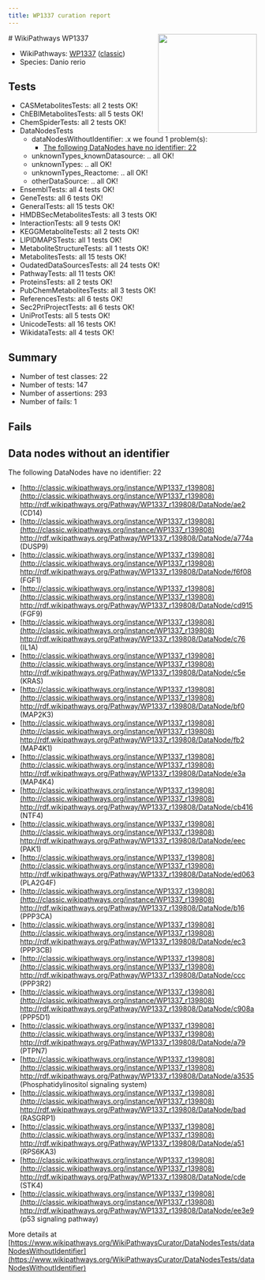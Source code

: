 ```yaml
---
title: WP1337 curation report
---
```


<img style="float: right; width: 200px" src="https://upload.wikimedia.org/wikipedia/commons/thumb/8/83/Wplogo_with_text_500.png/640px-Wplogo_with_text_500.png" />
# WikiPathways WP1337

* WikiPathways: [WP1337](https://wikipathways.org/pathways/WP1337) ([classic](https://classic.wikipathways.org/instance/WP1337))
* Species: Danio rerio
## Tests
* CASMetabolitesTests: all 2 tests OK!
* ChEBIMetabolitesTests: all 5 tests OK!
* ChemSpiderTests: all 2 tests OK!
* DataNodesTests
    * dataNodesWithoutIdentifier: .x we found 1 problem(s):
        * [The following DataNodes have no identifier: 22](#8792c4b1)
    * unknownTypes_knownDatasource: .. all OK!
    * unknownTypes: .. all OK!
    * unknownTypes_Reactome: .. all OK!
    * otherDataSource: .. all OK!
* EnsemblTests: all 4 tests OK!
* GeneTests: all 6 tests OK!
* GeneralTests: all 15 tests OK!
* HMDBSecMetabolitesTests: all 3 tests OK!
* InteractionTests: all 9 tests OK!
* KEGGMetaboliteTests: all 2 tests OK!
* LIPIDMAPSTests: all 1 tests OK!
* MetaboliteStructureTests: all 1 tests OK!
* MetabolitesTests: all 15 tests OK!
* OudatedDataSourcesTests: all 24 tests OK!
* PathwayTests: all 11 tests OK!
* ProteinsTests: all 2 tests OK!
* PubChemMetabolitesTests: all 3 tests OK!
* ReferencesTests: all 6 tests OK!
* Sec2PriProjectTests: all 6 tests OK!
* UniProtTests: all 5 tests OK!
* UnicodeTests: all 16 tests OK!
* WikidataTests: all 4 tests OK!


## Summary

* Number of test classes: 22
* Number of tests: 147
* Number of assertions: 293
* Number of fails: 1

## Fails

<a name="8792c4b1" />

## Data nodes without an identifier

The following DataNodes have no identifier: 22

* [http://classic.wikipathways.org/instance/WP1337_r139808](http://classic.wikipathways.org/instance/WP1337_r139808) http://rdf.wikipathways.org/Pathway/WP1337_r139808/DataNode/ae2 (CD14)
* [http://classic.wikipathways.org/instance/WP1337_r139808](http://classic.wikipathways.org/instance/WP1337_r139808) http://rdf.wikipathways.org/Pathway/WP1337_r139808/DataNode/a774a (DUSP9)
* [http://classic.wikipathways.org/instance/WP1337_r139808](http://classic.wikipathways.org/instance/WP1337_r139808) http://rdf.wikipathways.org/Pathway/WP1337_r139808/DataNode/f6f08 (FGF1)
* [http://classic.wikipathways.org/instance/WP1337_r139808](http://classic.wikipathways.org/instance/WP1337_r139808) http://rdf.wikipathways.org/Pathway/WP1337_r139808/DataNode/cd915 (FGF9)
* [http://classic.wikipathways.org/instance/WP1337_r139808](http://classic.wikipathways.org/instance/WP1337_r139808) http://rdf.wikipathways.org/Pathway/WP1337_r139808/DataNode/c76 (IL1A)
* [http://classic.wikipathways.org/instance/WP1337_r139808](http://classic.wikipathways.org/instance/WP1337_r139808) http://rdf.wikipathways.org/Pathway/WP1337_r139808/DataNode/c5e (KRAS)
* [http://classic.wikipathways.org/instance/WP1337_r139808](http://classic.wikipathways.org/instance/WP1337_r139808) http://rdf.wikipathways.org/Pathway/WP1337_r139808/DataNode/bf0 (MAP2K3)
* [http://classic.wikipathways.org/instance/WP1337_r139808](http://classic.wikipathways.org/instance/WP1337_r139808) http://rdf.wikipathways.org/Pathway/WP1337_r139808/DataNode/fb2 (MAP4K1)
* [http://classic.wikipathways.org/instance/WP1337_r139808](http://classic.wikipathways.org/instance/WP1337_r139808) http://rdf.wikipathways.org/Pathway/WP1337_r139808/DataNode/e3a (MAP4K4)
* [http://classic.wikipathways.org/instance/WP1337_r139808](http://classic.wikipathways.org/instance/WP1337_r139808) http://rdf.wikipathways.org/Pathway/WP1337_r139808/DataNode/cb416 (NTF4)
* [http://classic.wikipathways.org/instance/WP1337_r139808](http://classic.wikipathways.org/instance/WP1337_r139808) http://rdf.wikipathways.org/Pathway/WP1337_r139808/DataNode/eec (PAK1)
* [http://classic.wikipathways.org/instance/WP1337_r139808](http://classic.wikipathways.org/instance/WP1337_r139808) http://rdf.wikipathways.org/Pathway/WP1337_r139808/DataNode/ed063 (PLA2G4F)
* [http://classic.wikipathways.org/instance/WP1337_r139808](http://classic.wikipathways.org/instance/WP1337_r139808) http://rdf.wikipathways.org/Pathway/WP1337_r139808/DataNode/b16 (PPP3CA)
* [http://classic.wikipathways.org/instance/WP1337_r139808](http://classic.wikipathways.org/instance/WP1337_r139808) http://rdf.wikipathways.org/Pathway/WP1337_r139808/DataNode/ec3 (PPP3CB)
* [http://classic.wikipathways.org/instance/WP1337_r139808](http://classic.wikipathways.org/instance/WP1337_r139808) http://rdf.wikipathways.org/Pathway/WP1337_r139808/DataNode/ccc (PPP3R2)
* [http://classic.wikipathways.org/instance/WP1337_r139808](http://classic.wikipathways.org/instance/WP1337_r139808) http://rdf.wikipathways.org/Pathway/WP1337_r139808/DataNode/c908a (PPP5D1)
* [http://classic.wikipathways.org/instance/WP1337_r139808](http://classic.wikipathways.org/instance/WP1337_r139808) http://rdf.wikipathways.org/Pathway/WP1337_r139808/DataNode/a79 (PTPN7)
* [http://classic.wikipathways.org/instance/WP1337_r139808](http://classic.wikipathways.org/instance/WP1337_r139808) http://rdf.wikipathways.org/Pathway/WP1337_r139808/DataNode/a3535 (Phosphatidylinositol
signaling system)
* [http://classic.wikipathways.org/instance/WP1337_r139808](http://classic.wikipathways.org/instance/WP1337_r139808) http://rdf.wikipathways.org/Pathway/WP1337_r139808/DataNode/bad (RASGRP1)
* [http://classic.wikipathways.org/instance/WP1337_r139808](http://classic.wikipathways.org/instance/WP1337_r139808) http://rdf.wikipathways.org/Pathway/WP1337_r139808/DataNode/a51 (RPS6KA3)
* [http://classic.wikipathways.org/instance/WP1337_r139808](http://classic.wikipathways.org/instance/WP1337_r139808) http://rdf.wikipathways.org/Pathway/WP1337_r139808/DataNode/cde (STK4)
* [http://classic.wikipathways.org/instance/WP1337_r139808](http://classic.wikipathways.org/instance/WP1337_r139808) http://rdf.wikipathways.org/Pathway/WP1337_r139808/DataNode/ee3e9 (p53 signaling pathway)


More details at [https://www.wikipathways.org/WikiPathwaysCurator/DataNodesTests/dataNodesWithoutIdentifier](https://www.wikipathways.org/WikiPathwaysCurator/DataNodesTests/dataNodesWithoutIdentifier)


